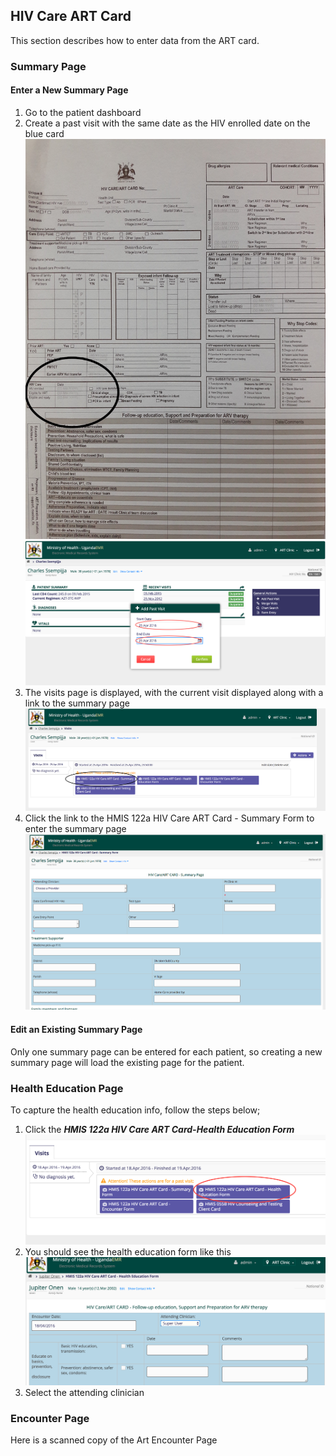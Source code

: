 ## HIV Care ART Card 
This section describes how to enter data from the ART card.
### Summary Page
#### Enter a New Summary Page
1. Go to the patient dashboard 
2. Create a past visit with the same date as the HIV enrolled date on the blue card
![ART card - HIV enrolled date](images/art_card_hiv_enrolled_date.jpg)
![Start and End Dates for Past Visit](images/enter_start_and_end_date_for_new_past_visit.png)
3. The visits page is displayed, with the current visit displayed along with a link to the summary page
![Patient Visit Details](images/patient_visit_details.png)
4.  Click the link to the HMIS 122a HIV Care ART Card - Summary Form to enter the summary page 
![ART Card Summary Page](images/art_card_new.png)
#### Edit an Existing Summary Page
Only one summary page can be entered for each patient, so creating a new summary page will load the existing page for the patient.  

### Health Education Page
To capture the health education info, follow the steps below;
1. Click the ***HMIS 122a HIV Care ART Card-Health Education Form***![Select Health Education Form](images/select_health_education.png)
2. You should see the health education form like this![](images/art_card_health_education_facade.png)
3. Select the attending clinician

### Encounter Page 
Here is a scanned copy of the Art Encounter Page

